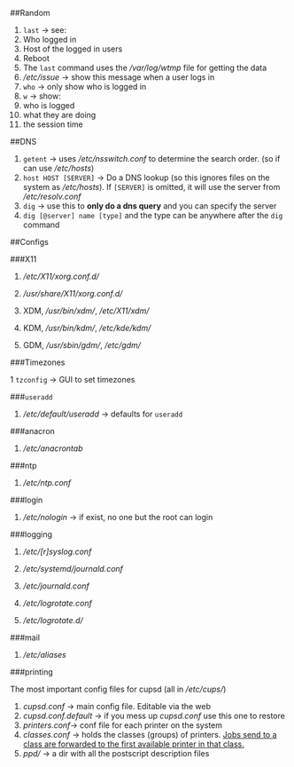 ##Random

1. `last` -> see:
  1. Who logged in
  2. Host of the logged in users
  3. Reboot
2. The `last` command uses the */var/log/wtmp* file for getting the data
3. */etc/issue* -> show this message when a user logs in
4. `who` -> only show who is logged in
5. `w` -> show:
  1. who is logged
  2. what they are doing
  3. the session time

##DNS

1. `getent` -> uses */etc/nsswitch.conf* to determine the search order. (so if can use */etc/hosts*)
2. `host HOST [SERVER]` -> Do a DNS lookup (so this ignores files on the system as */etc/hosts*). If `[SERVER]` is omitted, it will use the server from */etc/resolv.conf*
3. `dig` -> use this to **only do a dns query** and you can specify the server
  1. `dig [@server] name [type]` and the type can be anywhere after the `dig` command

##Configs

###X11

1. */etc/X11/xorg.conf.d/*
2. */usr/share/X11/xorg.conf.d/*

1. XDM, */usr/bin/xdm/*, */etc/X11/xdm/*
2. KDM, */usr/bin/kdm/*, */etc/kde/kdm/*
3. GDM, */usr/sbin/gdm/*, */etc/gdm/*

###Timezones

1 `tzconfig` -> GUI to set timezones

###`useradd`

1. */etc/default/useradd* -> defaults for `useradd`


###anacron

1. */etc/anacrontab*

###ntp

1. */etc/ntp.conf*

###login

1. */etc/nologin* -> if exist, no one but the root can login

###logging

1. */etc/[r]syslog.conf*

1. */etc/systemd/journald.conf*
2. */etc/journald.conf*

1. */etc/logrotate.conf*
2. */etc/logrotate.d/*

###mail

1. */etc/aliases*

###printing

The most important config files for cupsd (all in */etc/cups/*)

1. *cupsd.conf* -> main config file. Editable via the web 
2. *cupsd.conf.default* -> if you mess up *cupsd.conf* use this one to restore
3. *printers.conf*-> conf file for each printer on the system
4. *classes.conf* -> holds the classes (groups) of printers. [Jobs send to a class are forwarded to the first available printer in that class.](https://opensource.apple.com/source/cups/cups-23/doc/sam.shtml#PRINTER_CLASSES)
5. *ppd/* -> a dir with all the postscript description files 

